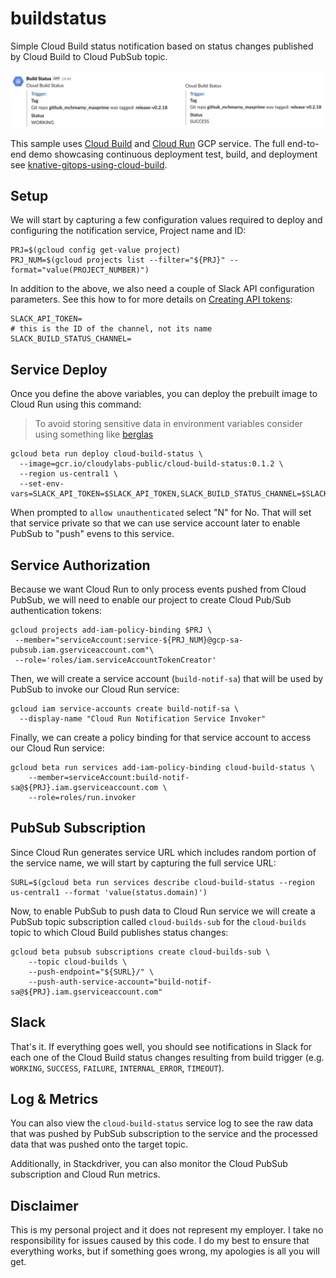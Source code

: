 # buildstatus

Simple Cloud Build status notification based on status changes published by Cloud Build to Cloud PubSub topic.

<img src="images/slack.png" alt="Slack Notification">

This sample uses [Cloud Build](https://cloud.google.com/cloud-build/) and [Cloud Run](https://cloud.google.com/run/) GCP service. The full end-to-end demo showcasing continuous deployment test, build, and deployment see [knative-gitops-using-cloud-build](https://github.com/mchmarny/knative-gitops-using-cloud-build).

## Setup

We will start by capturing a few configuration values required to deploy and configuring the notification service, Project name and ID:

```shell
PRJ=$(gcloud config get-value project)
PRJ_NUM=$(gcloud projects list --filter="${PRJ}" --format="value(PROJECT_NUMBER)")
```

In addition to the above, we also need a couple of Slack API configuration parameters. See this how to for more details on [Creating API tokens](https://get.slack.help/hc/en-us/articles/215770388-Create-and-regenerate-API-tokens):

```shell
SLACK_API_TOKEN=
# this is the ID of the channel, not its name
SLACK_BUILD_STATUS_CHANNEL=
```

## Service Deploy

Once you define the above variables, you can deploy the prebuilt image to Cloud Run using this command:

> To avoid storing sensitive data in environment variables consider using something like [berglas](https://github.com/GoogleCloudPlatform/berglas)

```shell
gcloud beta run deploy cloud-build-status \
  --image=gcr.io/cloudylabs-public/cloud-build-status:0.1.2 \
  --region us-central1 \
  --set-env-vars=SLACK_API_TOKEN=$SLACK_API_TOKEN,SLACK_BUILD_STATUS_CHANNEL=$SLACK_BUILD_STATUS_CHANNEL
```

When prompted to `allow unauthenticated` select "N" for No. That will set that service private so that we can use service account later to enable PubSub to "push" evens to this service.

## Service Authorization

Because we want Cloud Run to only process events pushed from Cloud PubSub, we will need to enable our project to create Cloud Pub/Sub authentication tokens:

```shell
gcloud projects add-iam-policy-binding $PRJ \
 --member="serviceAccount:service-${PRJ_NUM}@gcp-sa-pubsub.iam.gserviceaccount.com"\
 --role='roles/iam.serviceAccountTokenCreator'
```

Then, we will create a service account (`build-notif-sa`) that will be used by PubSub to invoke our Cloud Run service:

```shell
gcloud iam service-accounts create build-notif-sa \
  --display-name "Cloud Run Notification Service Invoker"
```

Finally, we can create a policy binding for that service account to access our Cloud Run service:

```shell
gcloud beta run services add-iam-policy-binding cloud-build-status \
	--member=serviceAccount:build-notif-sa@${PRJ}.iam.gserviceaccount.com \
	--role=roles/run.invoker
```

## PubSub Subscription

Since Cloud Run generates service URL which includes random portion of the service name, we will start by capturing the full service URL:

```shell
SURL=$(gcloud beta run services describe cloud-build-status --region us-central1 --format 'value(status.domain)')
```

Now, to enable PubSub to push data to Cloud Run service we will create a PubSub topic subscription called `cloud-builds-sub` for the `cloud-builds` topic to which Cloud Build publishes status changes:

```shell
gcloud beta pubsub subscriptions create cloud-builds-sub \
	--topic cloud-builds \
	--push-endpoint="${SURL}/" \
	--push-auth-service-account="build-notif-sa@${PRJ}.iam.gserviceaccount.com"
```

## Slack

That's it. If everything goes well, you should see notifications in Slack for each one of the Cloud Build status changes resulting from build trigger (e.g. `WORKING`, `SUCCESS`, `FAILURE`, `INTERNAL_ERROR`, `TIMEOUT`).

## Log & Metrics

You can also view the `cloud-build-status` service log to see the raw data that was pushed by PubSub subscription to the service and the processed data that was pushed onto the target topic.

Additionally, in Stackdriver, you can also monitor the Cloud PubSub subscription and Cloud Run metrics.

## Disclaimer

This is my personal project and it does not represent my employer. I take no responsibility for issues caused by this code. I do my best to ensure that everything works, but if something goes wrong, my apologies is all you will get.

